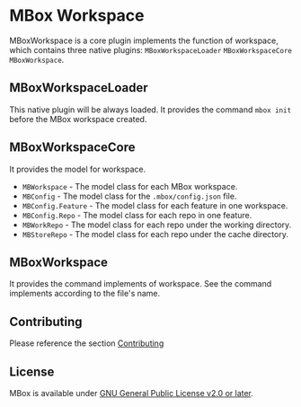# MBox Workspace

MBoxWorkspace is a core plugin implements the function of workspace, which contains three native plugins: `MBoxWorkspaceLoader` `MBoxWorkspaceCore` `MBoxWorkspace`.

## MBoxWorkspaceLoader

This native plugin will be always loaded. It provides the command `mbox init` before the MBox workspace created.

## MBoxWorkspaceCore

It provides the model for workspace.

- `MBWorkspace` - The model class for each MBox workspace.
- `MBConfig` - The model class for the `.mbox/config.json` file.
- `MBConfig.Feature` - The model class for each feature in one workspace.
- `MBConfig.Repo` - The model class for each repo in one feature.
- `MBWorkRepo` - The model class for each repo under the working directory.
- `MBStoreRepo` - The model class for each repo under the cache directory.

## MBoxWorkspace

It provides the command implements of workspace. See the command implements according to the file's name.


## Contributing
Please reference the section [Contributing](https://github.com/MBoxPlus/mbox#contributing)

## License
MBox is available under [GNU General Public License v2.0 or later](./LICENSE).
